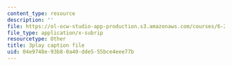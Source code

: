 ```yaml
---
content_type: resource
description: ''
file: https://ol-ocw-studio-app-production.s3.amazonaws.com/courses/6-262-discrete-stochastic-processes-spring-2011/04e9748e93b80a40dde555bce4eee77b_cE6OD7DkCSU.srt
file_type: application/x-subrip
resourcetype: Other
title: 3play caption file
uid: 04e9748e-93b8-0a40-dde5-55bce4eee77b
---
```

